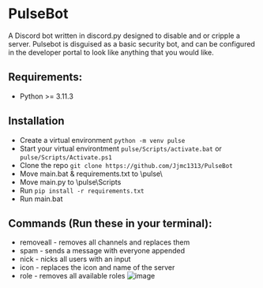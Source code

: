 # PulseBot
A Discord bot written in discord.py designed to disable and or cripple a server. Pulsebot is disguised as a basic security bot, and can be configured in the developer portal to look like anything that you would like. 

## Requirements:
  - Python >= 3.11.3

## Installation
  - Create a virtual environment ```python -m venv pulse```
  - Start your virtual environtment ```pulse/Scripts/activate.bat``` or ```pulse/Scripts/Activate.ps1```
  - Clone the repo ```git clone https://github.com/Jjmc1313/PulseBot```
  - Move main.bat & requirements.txt to \pulse\
  - Move main.py to \pulse\Scripts
  - Run ```pip install -r requirements.txt```
  - Run main.bat

## Commands (Run these in your terminal):
  - removeall - removes all channels and replaces them
  - spam - sends a message with everyone appended 
  - nick - nicks all users with an input 
  - icon - replaces the icon and name of the server 
  - role - removes all available roles
![image](https://user-images.githubusercontent.com/87952311/233198378-8b4e46bd-32ab-499d-b522-f61b17b68e8c.png)
